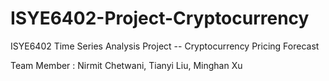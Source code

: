 # ISYE6402-Project-Cryptocurrency
ISYE6402 Time Series Analysis Project -- Cryptocurrency Pricing Forecast

Team Member : Nirmit Chetwani, Tianyi Liu, Minghan Xu
